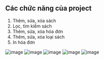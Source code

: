 ## Các chức năng của project
1. Thêm, sửa, xóa sách
2. Lọc, tìm kiếm sách
3. Thêm, sửa, xóa hóa đơn
4. Thêm, sửa, xóa loại sách
5. In hóa đơn
 


![image](https://github.com/thanhkhac/Winform_BookStore/assets/152879575/6e3d4b77-bb76-4a6b-885f-06003f79c67a)
![image](https://github.com/thanhkhac/Winform_BookStore/assets/152879575/cc34d486-dc41-414f-b05f-f03fee68261f)
![image](https://github.com/thanhkhac/Winform_BookStore/assets/152879575/db668041-f879-4a34-8c46-44325670864b)
![image](https://github.com/thanhkhac/Winform_BookStore/assets/152879575/624c37cd-1b00-4bbd-9c98-a2d9b791f7c6)
![image](https://github.com/thanhkhac/Winform_BookStore/assets/152879575/896a3416-ef3a-4a01-8df8-8bd7ba4878d1)

